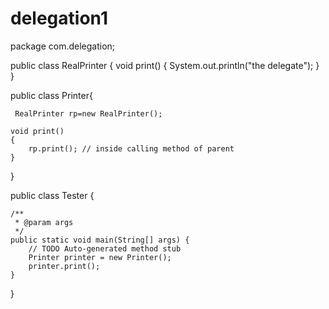# delegation1
package com.delegation;

public class RealPrinter {
	void print()
    {
        System.out.println("the delegate");
    }
}


public class Printer{
	
	 RealPrinter rp=new RealPrinter();
    
	void print()
    {
        rp.print(); // inside calling method of parent
    }
}

public class Tester {

	/**
	 * @param args
	 */
	public static void main(String[] args) {
		// TODO Auto-generated method stub
		Printer printer = new Printer();
        printer.print();
	}

}
